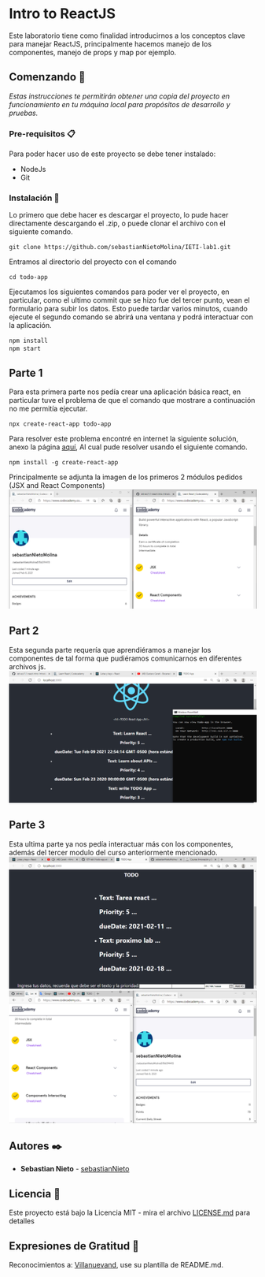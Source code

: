 
# Intro to ReactJS

Este laboratorio tiene como finalidad introducirnos a los conceptos clave para manejar ReactJS, principalmente hacemos manejo de los componentes, manejo de props y map por ejemplo.

## Comenzando 🚀

_Estas instrucciones te permitirán obtener una copia del proyecto en funcionamiento en tu máquina local para propósitos de desarrollo y pruebas._

### Pre-requisitos 📋

Para poder hacer uso de este proyecto se debe tener instalado:
 
  * NodeJs
  * Git

### Instalación 🔧

Lo primero que debe hacer es descargar el proyecto, lo pude hacer directamente descargando el .zip, o puede clonar el archivo con el siguiente comando.

```
git clone https://github.com/sebastianNietoMolina/IETI-lab1.git
```

Entramos al directorio del proyecto con el comando

```
cd todo-app
```

Ejecutamos los siguientes comandos para poder ver el proyecto, en particular, como el ultimo commit que se hizo fue del tercer punto, vean el formulario para subir los datos. Esto puede tardar varios minutos, cuando ejecute el segundo comando se abrirá una ventana y podrá interactuar con la aplicación.

```
npm install
npm start
```

## Parte 1

Para esta primera parte nos pedía crear una aplicación básica react, en particular tuve el problema de que el comando que mostrare a continuación no me permitía ejecutar.

```
npx create-react-app todo-app
```
Para resolver este problema encontré en internet la siguiente solución, anexo la página [aquí](https://github.com/facebook/create-react-app/issues/9091), Al cual pude resolver usando el siguiente comando.

```
npm install -g create-react-app
```

Principalmente se adjunta la imagen de los primeros 2 módulos pedidos (JSX and React Components) 
![](fotos/curso.PNG)

## Part 2

Esta segunda parte requería que aprendiéramos a manejar los componentes de tal forma que pudiéramos comunicarnos en diferentes archivos js. 
![](fotos/parte2.PNG)

## Parte 3

Esta ultima parte ya nos pedía interactuar más con los componentes, además del tercer modulo del curso anteriormente mencionado.
![](fotos/parte3.PNG)
![](fotos/curso2.PNG)

## Autores ✒️

* **Sebastian Nieto** - [sebastianNieto](https://github.com/sebastianNietoMolina)

## Licencia 📄

Este proyecto está bajo la Licencia MIT - mira el archivo [LICENSE.md](todo-app/LICENSE.md) para detalles

## Expresiones de Gratitud 🎁

Reconocimientos a: [Villanuevand](https://github.com/Villanuevand), use su plantilla de README.md.

